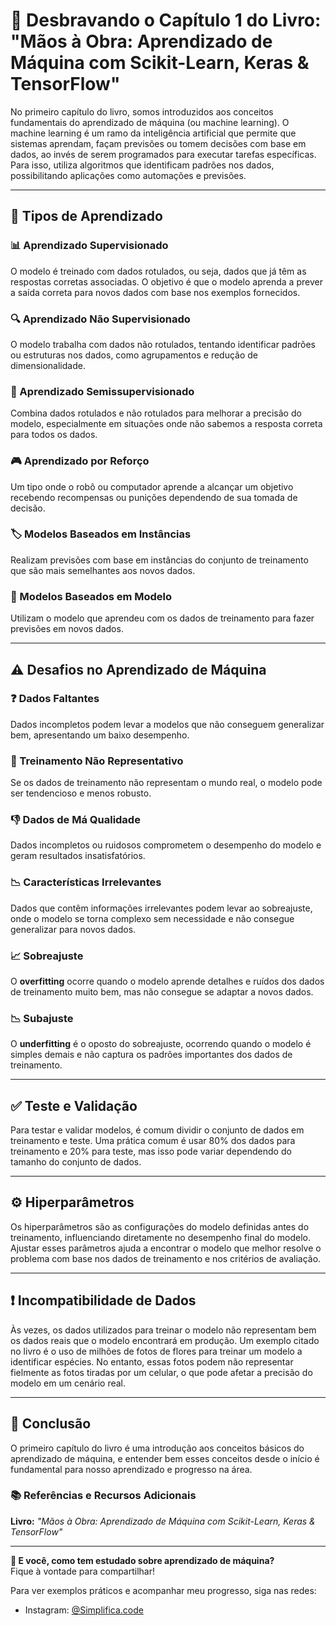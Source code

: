 # 📖 Desbravando o Capítulo 1 do Livro: "Mãos à Obra: Aprendizado de Máquina com Scikit-Learn, Keras & TensorFlow"

No primeiro capítulo do livro, somos introduzidos aos conceitos fundamentais do aprendizado de máquina (ou machine learning). O machine learning é um ramo da inteligência artificial que permite que sistemas aprendam, façam previsões ou tomem decisões com base em dados, ao invés de serem programados para executar tarefas específicas. Para isso, utiliza algoritmos que identificam padrões nos dados, possibilitando aplicações como automações e previsões.

---

## 🧠 Tipos de Aprendizado

### 📊 Aprendizado Supervisionado
O modelo é treinado com dados rotulados, ou seja, dados que já têm as respostas corretas associadas. O objetivo é que o modelo aprenda a prever a saída correta para novos dados com base nos exemplos fornecidos.

### 🔍 Aprendizado Não Supervisionado
O modelo trabalha com dados não rotulados, tentando identificar padrões ou estruturas nos dados, como agrupamentos e redução de dimensionalidade.

### 📑 Aprendizado Semissupervisionado
Combina dados rotulados e não rotulados para melhorar a precisão do modelo, especialmente em situações onde não sabemos a resposta correta para todos os dados.

### 🎮 Aprendizado por Reforço
Um tipo onde o robô ou computador aprende a alcançar um objetivo recebendo recompensas ou punições dependendo de sua tomada de decisão.

### 🏷️ Modelos Baseados em Instâncias
Realizam previsões com base em instâncias do conjunto de treinamento que são mais semelhantes aos novos dados.

### 🔧 Modelos Baseados em Modelo
Utilizam o modelo que aprendeu com os dados de treinamento para fazer previsões em novos dados.

---

## ⚠️ Desafios no Aprendizado de Máquina

### ❓ Dados Faltantes
Dados incompletos podem levar a modelos que não conseguem generalizar bem, apresentando um baixo desempenho.

### 🚫 Treinamento Não Representativo
Se os dados de treinamento não representam o mundo real, o modelo pode ser tendencioso e menos robusto.

### 👎 Dados de Má Qualidade
Dados incompletos ou ruidosos comprometem o desempenho do modelo e geram resultados insatisfatórios.

### 📉 Características Irrelevantes
Dados que contêm informações irrelevantes podem levar ao sobreajuste, onde o modelo se torna complexo sem necessidade e não consegue generalizar para novos dados.

### 📈 Sobreajuste
O **overfitting** ocorre quando o modelo aprende detalhes e ruídos dos dados de treinamento muito bem, mas não consegue se adaptar a novos dados.

### 📉 Subajuste
O **underfitting** é o oposto do sobreajuste, ocorrendo quando o modelo é simples demais e não captura os padrões importantes dos dados de treinamento.

---

## ✅ Teste e Validação

Para testar e validar modelos, é comum dividir o conjunto de dados em treinamento e teste. Uma prática comum é usar 80% dos dados para treinamento e 20% para teste, mas isso pode variar dependendo do tamanho do conjunto de dados.

---

## ⚙️ Hiperparâmetros

Os hiperparâmetros são as configurações do modelo definidas antes do treinamento, influenciando diretamente no desempenho final do modelo. Ajustar esses parâmetros ajuda a encontrar o modelo que melhor resolve o problema com base nos dados de treinamento e nos critérios de avaliação.

---

## ❗ Incompatibilidade de Dados

Às vezes, os dados utilizados para treinar o modelo não representam bem os dados reais que o modelo encontrará em produção. Um exemplo citado no livro é o uso de milhões de fotos de flores para treinar um modelo a identificar espécies. No entanto, essas fotos podem não representar fielmente as fotos tiradas por um celular, o que pode afetar a precisão do modelo em um cenário real.

---

## 📝 Conclusão

O primeiro capítulo do livro é uma introdução aos conceitos básicos do aprendizado de máquina, e entender bem esses conceitos desde o início é fundamental para nosso aprendizado e progresso na área.

### 📚 Referências e Recursos Adicionais
**Livro:** *"Mãos à Obra: Aprendizado de Máquina com Scikit-Learn, Keras & TensorFlow"*

---

**🤔 E você, como tem estudado sobre aprendizado de máquina?**  
Fique à vontade para compartilhar!

Para ver exemplos práticos e acompanhar meu progresso, siga nas redes:

- Instagram: [@Simplifica.code](https://www.instagram.com/simplifica.code)
```